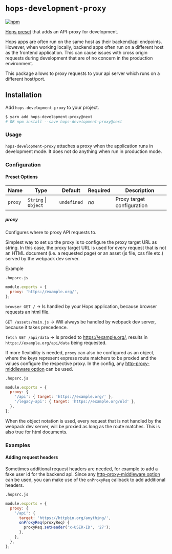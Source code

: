 # `hops-development-proxy`

[![npm](https://img.shields.io/npm/v/hops-development-proxy/next.svg)](https://www.npmjs.com/package/hops-development-proxy)

[Hops preset](https://missing-link-explain-what-are-presets) that adds an API-proxy for development.

Hops apps are often run on the same host as their backend/api endpoints. However, when working locally, backend apps often run on a different host as the frontend application. This can cause issues with cross origin requests during development that are of no concern in the production environment.

This package allows to proxy requests to your api server which runs on a different host/port.

## Installation

Add `hops-development-proxy` to your project.

```bash
$ yarn add hops-development-proxy@next
# OR npm install --save hops-development-proxy@next
```

### Usage

`hops-development-proxy` attaches a proxy when the application runs in development mode. It does not do anything when run in production mode.

### Configuration

#### Preset Options

| Name    | Type                 | Default     | Required | Description                |
| ------- | -------------------- | ----------- | -------- | -------------------------- |
| `proxy` | `String` \| `Object` | `undefined` | _no_     | Proxy target configuration |

##### proxy

Configures where to proxy API requests to.

Simplest way to set up the proxy is to configure the proxy target URL as string. In this case, the proxy target URL is used for every request that is not an HTML document (i.e. a requested page) or an asset (js file, css file etc.) served by the webpack dev server.

Example

`.hopsrc.js`

```javascript
module.exports = {
  proxy: 'https://example.org/',
};
```

`browser GET /` -> Is handled by your Hops application, because browser requests an html file.

`GET /assets/main.js` -> Will always be handled by webpack dev server, because it takes precedence.

`fetch GET /api/data` -> Is proxied to https://example.org/, results in `https://example.org/api/data` being requested.

If more flexibility is needed, `proxy` can also be configured as an object, where the keys represent express route matchers to be proxied and the values configure the respective proxy. In the config, any [http-proxy-middleware option](https://github.com/chimurai/http-proxy-middleware#options) can be used.

`.hopsrc.js`

```javascript
module.exports = {
  proxy: {
    '/api': { target: 'https://example.org/' },
    '/legacy-api': { target: 'https://example.org/old' },
  },
};
```

When the object notation is used, every request that is not handled by the webpack dev server, will be proxied as long as the route matches. This is also true for html documents.

### Examples

#### Adding request headers

Sometimes additional request headers are needed, for example to add a fake user id for the backend api. Since any [http-proxy-middleware option](https://github.com/chimurai/http-proxy-middleware#options) can be used, you can make use of the `onProxyReq` callback to add additional headers.

`.hopsrc.js`

```javascript
module.exports = {
  proxy: {
    '/api': {
      target: 'https://httpbin.org/anything/',
      onProxyReq(proxyReq) {
        proxyReq.setHeader('x-USER-ID', '27');
      },
    },
  },
};
```
